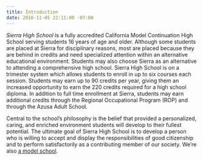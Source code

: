 ```yaml
---
title: Introduction
date: 2016-11-05 22:11:00 -07:00
---
```


*Sierra High School* is a fully accredited California Model Continuation High School serving students 16 years of age and older. Although some students are placed at Sierra for disciplinary reasons, most are placed because they are behind in credits and need specialized attention within an alternative educational environment.  Students may also choose Sierra as an alternative to attending a comprehensive high school.  Sierra High School is on a trimester system which allows students to enroll in up to six courses each session.  Students may earn up to 90 credits per year, giving them an increased opportunity to earn the 220 credits required for a high school diploma.  In addition to full time enrollment at Sierra, students may earn additional credits through the Regional Occupational Program (ROP) and through the Azusa Adult School.

Central to the school’s philosophy is the belief that provided a personalized, caring, and enriched environment students will develop to their fullest potential.  The ultimate goal of Sierra High School is to develop a person who is willing to accept and display the responsibilities of good citizenship and to perform satisfactorily as a contributing member of our society. We’re also [a model school](/a-model-school/).